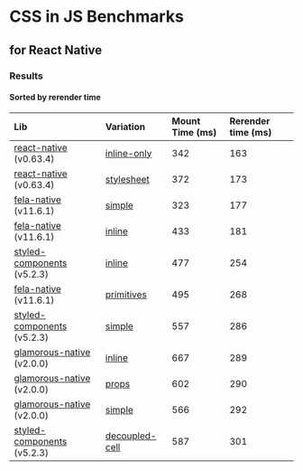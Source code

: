 # CSS in JS Benchmarks
## for React Native


### Results

#### Sorted by rerender time

Lib | Variation | Mount Time (ms) | Rerender time (ms)
:--- | :--- | :--- | :---
[react-native](https://github.com/facebook/react-native) (v0.63.4) | [inline-only](src/components/benchmarks/react-native/inline-only/index.js) | 342 | 163
[react-native](https://github.com/facebook/react-native) (v0.63.4) | [stylesheet](src/components/benchmarks/react-native/stylesheet/index.js) | 372 | 173
[fela-native](https://github.com/rofrischmann/fela/tree/master/packages/fela-native) (v11.6.1) | [simple](src/components/benchmarks/fela/simple/index.js) | 323 | 177
[fela-native](https://github.com/rofrischmann/fela/tree/master/packages/fela-native) (v11.6.1) | [inline](src/components/benchmarks/fela/inline/index.js) | 433 | 181
[styled-components](https://github.com/styled-components/styled-components) (v5.2.3) | [inline](src/components/benchmarks/styled-components/inline/index.js) | 477 | 254
[fela-native](https://github.com/rofrischmann/fela/tree/master/packages/fela-native) (v11.6.1) | [primitives](src/components/benchmarks/fela/primitives/index.js) | 495 | 268
[styled-components](https://github.com/styled-components/styled-components) (v5.2.3) | [simple](src/components/benchmarks/styled-components/simple/index.js) | 557 | 286
[glamorous-native](https://github.com/robinpowered/glamorous-native) (v2.0.0) | [inline](src/components/benchmarks/glamorous/inline/index.js) | 667 | 289
[glamorous-native](https://github.com/robinpowered/glamorous-native) (v2.0.0) | [props](src/components/benchmarks/glamorous/props/index.js) | 602 | 290
[glamorous-native](https://github.com/robinpowered/glamorous-native) (v2.0.0) | [simple](src/components/benchmarks/glamorous/simple/index.js) | 566 | 292
[styled-components](https://github.com/styled-components/styled-components) (v5.2.3) | [decoupled-cell](src/components/benchmarks/styled-components/decoupled-cell/index.js) | 587 | 301
